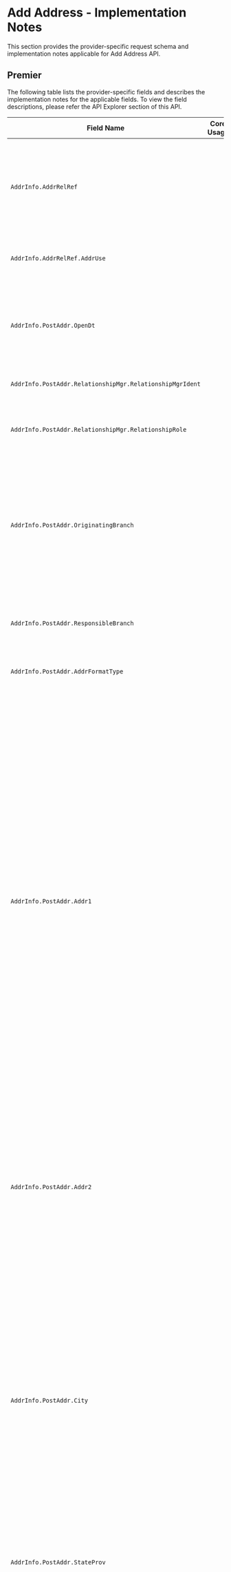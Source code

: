 # Add Address - Implementation Notes

This section provides the provider-specific request schema and implementation notes applicable for Add Address API.


<!--
type: tab
titles: Premier, Signature, Cleartouch, Precision
-->

## Premier

 The following table lists the provider-specific fields and describes the implementation notes for the applicable fields. To view the field descriptions, please refer the API Explorer section of this API.

 <table >
            <col  />
            <col />
            <col />
            <col />
            <thead>
                <tr>
                    <th>Field Name</th>
                    <th>Core Usage</th>
                    <th>Core length</th>
                    <th>Implementation Note</th>
                </tr>
            </thead>
            <tbody>
                <tr>
                    <td><code>AddrInfo.AddrRelRef</td>
                    <td>&#160;</td>
                    <td>&#160;</td>
                    <td>This aggregate to be used if it is intended to associate new address to existing Party(s).
New address can be added to the Party as a Secondary address only.</td>
                </tr>
                <tr>
                    <td><code>AddrInfo.AddrRelRef.AddrUse</td>
                    <td>&#160;</td>
                    <td>&#160;</td>
                    <td>Identifies what new address will be used for.
Other values can be user defined.
</td>
                </tr>
                <tr>
                    <td><code>AddrInfo.PostAddr.OpenDt</td>
                    <td>&#160;</td>
                    <td>&#160;</td>
                    <td>Premier requires  date to be provided when creating new Address record.
Does not apply to Seasonal Address type.
Format YYYY-MM-DD.</td>
                </tr>
                <tr>
                    <td><code>AddrInfo.PostAddr.RelationshipMgr.RelationshipMgrIdent</td>
                    <td>&#160;</td>
                    <td>&#160;</td>
                    <td>Does not apply to Seasonal Address type.</td>
                </tr>
                <tr>
                    <td><code>AddrInfo.PostAddr.RelationshipMgr.RelationshipRole</td>
                    <td>&#160;</td>
                    <td>&#160;</td>
                    <td>Officer refers to Responsibility Code; Referral Officer refers to Referral Responsibility Code.</td>
                </tr>
                <tr>
                    <td><code>AddrInfo.PostAddr.OriginatingBranch</td>
                    <td>&#160;</td>
                    <td>&#160;</td>
                    <td>Refers to a Branch Region.
Premier requires Originating Branch to be provided when creating new Address record.
Values are user defined.

Does not apply to Seasonal Address type.</td>
                </tr>
                <tr>
                    <td><code>AddrInfo.PostAddr.ResponsibleBranch</td>
                    <td>&#160;</td>
                    <td>&#160;</td>
                    <td>Refers to Accounting Branch.

Does not apply to Seasonal Address type.</td>
                </tr>
                <tr>
                    <td><code>AddrInfo.PostAddr.AddrFormatType</td>
                    <td>&#160;</td>
                    <td>&#160;</td>
                    <td>Premier supports Label Address format.</td>
                </tr>
                <tr>
                    <td><code>AddrInfo.PostAddr.Addr1</td>
                    <td>&#160;</td>
                    <td>&#160;</td>
                    <td>Required to be provided if a new address record is being created.
Dependent on Name and Address Length Option defined under Miscellaneous specification in Premier, First Address Line can be either 30 or 40 characters long.
Name and Address Length Option values available in Premier:
"0" indicates names and addresses up to 30 characters in length can be entered.
"1" indicates names and addresses up to 40 characters in length can be entered.
"2" indicates names and addresses up to 30 characters may be entered, and that two address lines are available.
"3" indicates names and addresses up to 40 characters may be entered, and that two address lines are available.
</td>
                </tr>
                <tr>
                    <td><code>AddrInfo.PostAddr.Addr2</td>
                    <td>&#160;</td>
                    <td>&#160;</td>
                    <td>Address Line 2 is supported if enabled under Address and Name Length Option in Miscellaneous specification in Premier. Preceding also defines the length of Address Line 2, which can be either 40 or 30 characters.</td>
                </tr>
                <tr>
                    <td><code>AddrInfo.PostAddr.City</td>
                    <td>&#160;</td>
                    <td>&#160;</td>
                    <td>City' field in Premier is 20 characters (including spaces). It is recommended that the Consumer abbreviate the 'City' being sent in the EFX Request. E.g. City "Rancho Santa Margarita" exceeds 20 characters. Abbreviation "Rancho Santa Mrgrta" or "Rancho S Margarita" can be used.
Premier accepts a total length of 40 characters for City, StateProv and PostalCode appended together, including spaces.
Required to be provided.</td>
                </tr>
                <tr>
                    <td><code>AddrInfo.PostAddr.StateProv</td>
                    <td>&#160;</td>
                    <td>&#160;</td>
                    <td>Required to be provided, if country is United States.</td>
                </tr>
                <tr>
                    <td><code>AddrInfo.PostAddr.PostalCode</td>
                    <td>&#160;</td>
                    <td>&#160;</td>
                    <td>Postal Code provides information about the ZIP code, if Address is a United States address. It also provides Postal Code information, if address is a non-US address.  The format of ZIP code consists of five digits for the ZIP code, a hyphen, and four additional digits that determine a more specific location within a given ZIP code. The four additional digits are optional and when not present they are will be displayed as 0000.  Examples: 32714-1234 or 32714-0000 

Postal codes for non-US addresses are simply a  string of characters.

Required to be provided, if address country is United States.</td>
                </tr>
                <tr>
                    <td><code>AddrInfo.PostAddr.CountryCode.CountryCodeValue</td>
                    <td>&#160;</td>
                    <td>&#160;</td>
                    <td>Values are user defined.</td>
                </tr>
                <tr>
                    <td><code>AddrInfo.PostAddr.AddrType</td>
                    <td>&#160;</td>
                    <td>&#160;</td>
                    <td>Address record in Premier can have  Primary address and a Seasonal address.  Seasonal Address record can not exist as a single address record for Premier. Seasonal address is always related to a Primary Address record, therefore Seasonal address can not be created without Primary address.

Primary address type is required when creating address record. Seasonal Address is optional.
Timeframe is required for Seasonal Address Type.



</td>
                </tr>
                <tr>
                    <td><code>AddrInfo.PostAddr.TimeFrame.StartDt</td>
                    <td>&#160;</td>
                    <td>&#160;</td>
                    <td>Applicable for Seasonal Address Type only.   The Seasonal address begins on the same Start date and ends on the same End date every year, therefore Premier only stores Seasonal Address Start month and Start day. Year can be provided as 9999</td>
                </tr>
                <tr>
                    <td><code>AddrInfo.PostAddr.TimeFrame.EndDt</td>
                    <td>&#160;</td>
                    <td>&#160;</td>
                    <td>Applicable for Seasonal Address Type only.   The Seasonal address begins on the same Start date and ends on the same End date every year, therefore Premier only stores seasonal address End month and End day. Year can be provided as 9999.</td>
                </tr>
                <tr>
                    <td><code>AddrInfo.PostAddr.Retention</td>
                    <td>&#160;</td>
                    <td>&#160;</td>
                    <td>If indicated not to retain Address record, Premier automatically  deletes it when no accounts, tax addenda, or any other relationships exist for the address record.
If Retention is set to true, Address record can not be deleted. Address can be deleted only if Retention Code is false or not provided.</td>
                </tr>
                <tr>
                    <td><code>AddrInfo.PostAddr.CensusTract</td>
                    <td>&#160;</td>
                    <td>&#160;</td>
                    <td>The number assigned by the U.S. Census Bureau used to identify a geographic location.</td>
                </tr>
                <tr>
                    <td><code>AddrInfo.PostAddr.CensusBlock</td>
                    <td>&#160;</td>
                    <td>&#160;</td>
                    <td>Refers to Delivery Point. The number  assigned by the U.S. Postal Service used to uniquely identify each carrier delivery point.

If Census Block Is provided. ZipCode is expected to be provided in XXXXX-XXXX format.</td>
                </tr>
                <tr>
                    <td><code>AddrInfo.PostAddr.HandlingCode</td>
                    <td>&#160;</td>
                    <td>&#160;</td>
                    <td>Values are client-defined. Indicates special routing information for customer correspondence.</td>
                </tr>
                <tr>
                    <td><code>AddrInfo.PostAddr.HandlingCodeOption</td>
                    <td>&#160;</td>
                    <td>&#160;</td>
                    <td>Identifies the types of customer correspondence that will print handling messages, as defined by the Handling Code.</td>
                </tr>
                <tr>
                    <td><code>AddrInfo.PostAddr.MSACode</td>
                    <td>&#160;</td>
                    <td>&#160;</td>
                    <td>Code that identifies a Metropolitan Statistical Area for postal delivery purposes.</td>
                </tr>
            </tbody>
        </table>


<!-- type: tab -->


## Signature

 The following table lists the provider-specific fields and describes the implementation notes for the applicable fields. To view the field descriptions, please refer the API Explorer section of this API.

 <table >
            <col />
            <col />
            <col />
            <col />
            <thead>
                <tr>
                    <th>Field Name</th>
                    <th>Core Usage</th>
                    <th>Core length</th>
                    <th>Implementation Note</th>
                </tr>
            </thead>
            <tbody>
                <tr>
                    <td><code>PartyAddrRelInfo</td>
                    <td>&#160;</td>
                    <td>&#160;</td>
                    <td>To add an alternate address for a Party (Customer), use PartyAddrRelInfo aggregate. 
Signature supports only one Secondary/ Seasonal address for a Party.
</td>
                </tr>
                <tr>
                    <td><code>PartyAddrRelInfo.PartyRef.PartyKeys.PartyId</td>
                    <td>&#160;</td>
                    <td>&#160;</td>
                    <td>Refers to Customer Permanent Identifier. </td>
                </tr>
                <tr>
                    <td><code>AcctAddrRelInfo.AcctRef.AcctKeys.CardKeys</td>
                    <td>&#160;</td>
                    <td>&#160;</td>
                    <td>To add address for a Card, use AcctAddrRelInfo/AcctRef/AcctKeys/CardKeys aggregate. Signature supports only one Secondary/ Seasonal address for a Card. 
</td>
                </tr>
                <tr>
                    <td><code>AcctAddrRelInfo.AcctRef.AcctKeys.CardKeys.CardId</td>
                    <td>&#160;</td>
                    <td>&#160;</td>
                    <td>Card Id includes the ISO and Card Number. PAN (Primary Account Number) which is a maximum of 19 digits in Signature.
</td>
                </tr>
                <tr>
                    <td><code>AcctAddrRelInfo.AcctRef.AcctKeys.CardKeys.CardSeqNum</td>
                    <td>&#160;</td>
                    <td>&#160;</td>
                    <td>Refers to a Member Number. Member number is a one-digit number and it identifies multiple cards for different customers (for example, a wife’s card might have a 1 following it and the husband’s card might have a 2 following it to differentiate the cards). Only to be provided if Member Number functionality is  supported by Financial Institution. </td>
                </tr>
                <tr>
                    <td><code>AddrInfo.PostAddr.ApartmentNum</td>
                    <td>&#160;</td>
                    <td>&#160;</td>
                    <td>Field is used when the address format type is Parsed and the client application is NOT using the Standardized address format. 

Signature supports only 15 characters. 

At least one element of a parsed address is required when address format type is Parsed. 
</td>
                </tr>
                <tr>
                    <td><code>AddrInfo.PostAddr.ApartmentNumType</td>
                    <td>&#160;</td>
                    <td>&#160;</td>
                    <td>Field is used when the address format type is Parsed and the client application is NOT using the Standardized address format.  

This field is used to identify contents of Apt Number field . It would appear before Apt Number in the printed address. 

</td>
                </tr>
                <tr>
                    <td><code>AddrInfo.PostAddr.HouseNum</td>
                    <td>&#160;</td>
                    <td>&#160;</td>
                    <td>Field is used when the address format type is Parsed and the client application is NOT using the Standardized address format. 

Signature supports only 10 characters. 

At least one element of a parsed address is required when address format type is Parsed.


</td>
                </tr>
                <tr>
                    <td><code>AddrInfo.PostAddr.Street</td>
                    <td>&#160;</td>
                    <td>&#160;</td>
                    <td>Field is used when the address format type is Parsed and the client application is NOT using the Standardized address format. 

At least one element of a parsed address is required when address format type is Parsed.

Client application should send a value in either  POBox field or the Street field but not both.   

</td>
                </tr>
                <tr>
                    <td><code>AddrInfo.PostAddr.AddrDefinedData.DataIdent</td>
                    <td>&#160;</td>
                    <td>&#160;</td>
                    <td>Field is used when the address format type is Parsed.

Refers to the Identifier of the Optional Information. This new tag will be used to identify contents of Optional Information Line.  Based selection an abbreviation could appear before the Optional Information. This field will appear above the recipient line in the printed address. 



</td>
                </tr>
                <tr>
                    <td><code>AddrInfo.PostAddr.AddrDefinedData.Value</td>
                    <td>&#160;</td>
                    <td>&#160;</td>
                    <td>Field is used when the address format type is Parsed.

Refers to Optional Information Field. 
</td>
                </tr>
                <tr>
                    <td><code>AddrInfo.PostAddr.District</td>
                    <td>&#160;</td>
                    <td>&#160;</td>
                    <td>Field is used when the address format type is Parsed. At least one element of a parsed address is required when address format type is Parsed.

Signature supports only 24 characters.</td>
                </tr>
                <tr>
                    <td><code>AddrInfo.PostAddr.MilitaryRegion</td>
                    <td>&#160;</td>
                    <td>&#160;</td>
                    <td>Field is used when the address format type is Parsed.

For a Military address, this field should be used instead of the State or City fields. </td>
                </tr>
                <tr>
                    <td><code>AddrInfo.PostAddr.POBox</td>
                    <td>&#160;</td>
                    <td>&#160;</td>
                    <td>Field is used when the address format type is Parsed.

Refers to PO Box Number. Client application should send a value in either  POBox field or the Street field but not both.  

Post Office Box addresses are output as PO BOX NNNNNN in the printed address.

</td>
                </tr>
                <tr>
                    <td><code>AddrInfo.PostAddr.RevertToPartyAddr</td>
                    <td>&#160;</td>
                    <td>&#160;</td>
                    <td>Refers to Revert to Primary customer address flag (that is Revert customer N/A field in Signature) and is only valid for the Account level alternate address, that is when the AddressIdent = 'Alternate' for an account. 

Client application should not send this field as 'true' when the address type is Seasonal OR when the address type is Secondary and Time Frame (Start date and End date) is not provided in the request. 



</td>
                </tr>
                <tr>
                    <td><code>AddrInfo.UpdateContactCode</td>
                    <td>&#160;</td>
                    <td>&#160;</td>
                    <td>Refers to the Update customer contact flag.
 
When adding and alternate address in Parsed format, Signature supports option to update last contact date to the current system date for the Party. 
If value of 'Party' is sent in this field, then the Party's last contact date will be updated. 
If value of 'None' is sent in this field, then the last contact date will not be updated for the Party. 
If no value is sent in this field, then Signature updates the last contact date for Party. 
</td>
                </tr>
                <tr>
                    <td><code>AddrStatusRec.AddrKeys.PartyKeys.PartyId</td>
                    <td>&#160;</td>
                    <td>&#160;</td>
                    <td>Refers to Customer permanent identifier. </td>
                </tr>
                <tr>
                    <td><code>AddrStatusRec.AddrKeys.AcctKeys.CardKeys.CardId</td>
                    <td>&#160;</td>
                    <td>&#160;</td>
                    <td>Card Id includes the ISO and Card Number. PAN (Primary Account Number) which is a maximum of 19 digits in Signature.
</td>
                </tr>
                <tr>
                    <td><code>AddrStatusRec.AddrKeys.AcctKeys.CardKeys.CardSeqNum</td>
                    <td>&#160;</td>
                    <td>&#160;</td>
                    <td>Refers to a Member Number. Will be present only if Member Number functionality is  supported by Financial Institution.
</td>
                </tr>
                <tr>
                    <td><code>AddrStatusRec.AddrKeys.AddressIdent</td>
                    <td>&#160;</td>
                    <td>&#160;</td>
                    <td>Refers to Alternate address type in Signature. 

Card and Safe deposit box valid values: 
Alternate

DDA, SDA, and CDA valid values: 
Alternate
Government
LegalTitle
Check
StatementPrimary
StatementAdditional1...5

RPA DDA accounts (formerly CAMPlus) valid additional statement values:
RPAStatementAddtl1...5 
RPAStatementAddtl

LOAN valid values:
Alternate
Government
LegalTitle
StatementPrimary
StatementAdditional1...5

For Party, this field does not apply. 






</td>
                </tr>
            </tbody>
        </table>


<!-- type: tab -->

## Cleartouch

 The following table lists the provider-specific fields and describes the implementation notes for the applicable fields. To view the field descriptions, please refer the API Explorer section of this API.

 <table>
            <col />
            <col />
            <col />
            <col />
            <thead>
                <tr>
                    <th>Field Name</th>
                    <th>Core Usage</th>
                    <th>Core length</th>
                    <th>Implementation Note</th>
                </tr>
            </thead>
            <tbody>
                <tr>
                    <td><code>AcctAddrRelInfo.AcctRef.AcctKeys</td>
                    <td>&#160;</td>
                    <td>&#160;</td>
                    <td>Either the party keys or the account keys  (not both) should be included in the request. </td>
                </tr>
                <tr>
                    <td><code>AcctAddrRelInfo.AcctRef.AcctKeys.AcctId</td>
                    <td>&#160;</td>
                    <td>&#160;</td>
                    <td>First occurrence will be for Primary Account and additional occurence will be for other Linked Accounts.</td>
                </tr>
                <tr>
                    <td><code>AcctAddrRelInfo.AcctRef.AcctKeys.AcctType</td>
                    <td>&#160;</td>
                    <td>&#160;</td>
                    <td>First occurrence will be for Primary Account and additional occurence will be for other Linked Accounts. 
Commercial loans are not supported for this service. </td>
                </tr>
                <tr>
                    <td><code>AddrInfo.PostAddr.AddrUse</td>
                    <td>&#160;</td>
                    <td>&#160;</td>
                    <td>Address Use is not required for Seasonal addresses. 
</td>
                </tr>
                <tr>
                    <td><code>AddrInfo.PostAddr.County</td>
                    <td>&#160;</td>
                    <td>&#160;</td>
                    <td>Refers to 3 digit County code in Cleartouch. </td>
                </tr>
                <tr>
                    <td><code>AddrInfo.PostAddr.PhoneNum</td>
                    <td>&#160;</td>
                    <td>&#160;</td>
                    <td>The Phone number aggregate is only applicable to Seasonal addresses and is required by Cleartouch when the address type is Seasonal. 
</td>
                </tr>
                <tr>
                    <td><code>AddrInfo.PostAddr.PhoneNum.Phone</td>
                    <td>&#160;</td>
                    <td>&#160;</td>
                    <td>Cleartouch does not support International phone number or Phone Extension in this service. 

EFX Phone field follows format:
+IntlDialCode-AreaCode-PhoneNum
Client application must send the phone number in the above format. 
E.g. 

+1-800-5551212

</td>
                </tr>
            </tbody>
        </table>


<!-- type: tab -->

## Precision

 The following table lists the provider-specific fields and describes the implementation notes for the applicable fields. To view the field descriptions, please refer the API Explorer section of this API.

 <table>
            <col />
            <col />
            <col />
            <col />
            <thead>
                <tr>
                    <th>Field Name</th>
                    <th>Core Usage</th>
                    <th>Core length</th>
                    <th>Implementation Note</th>
                </tr>
            </thead>
            <tbody>
                <tr>
                    <td><code>AddrInfo.PostAddr.AddressIdent</code>
                    </td>
                    <td>&#160;</td>
                    <td>&#160;</td>
                    <td>Required by Precision. Refers to Alternate Address Code. Use this field to identify a new alternate address. Send a unique AddressIdent value (1-99) for each alternate address. The  AddressIdent values do not have to be sequential.
					</td>
                </tr>
                <tr>
                    <td><code>AddrInfo.PostAddr.FullName1</code>
                    </td>
                    <td>&#160;</td>
                    <td>&#160;</td>
                    <td>This field would replace Addr2 in future releases. Refers to Name/Addres line in Precision. This line prints below the name and above the  Mailing Address (Addr1) on Precision correspondence. This line is optional. Precision accepts up to 40 characters. 
						Client application should only send either (not both) FullName1 or Addr2 field in a single ESF request. 
					</td>
                </tr>
                <tr>
                    <td><code>AddrInfo.PostAddr.ExpDt</code>
                    </td>
                    <td>&#160;</td>
                    <td>&#160;</td>
                    <td>Requried when PostAddr TimeFrame is sent. Date the alternate address' schedule expires.</td>
                </tr>
                <tr>
                    <td><code>AddrInfo.PostAddr.ContactMethod</code>
                    </td>
                    <td>&#160;</td>
                    <td>&#160;</td>
                    <td>Refers to Address Change. Method used to notify the Financial Institution of the address change. Values are client-defined.</td>
                </tr>
                <tr>
                    <td><code>AddrInfo.PostAddr.Comment</code>
                    </td>
                    <td>&#160;</td>
                    <td>&#160;</td>
                    <td>Comments about the address. Up to 25 characters.</td>
                </tr>
                <tr>
                    <td><code>AddrInfo.PostAddr.PhoneNum.PhoneIdent</code>
                    </td>
                    <td>&#160;</td>
                    <td>&#160;</td>
                    <td>Applies only to Secondary addresses. Phone sequence that identifies which of the customer's phone numbers to use for the Secondary address. Phone record must already exist for the customer.</td>
                </tr>
            </tbody>
        </table>

---   

<!-- type: tab-end -->